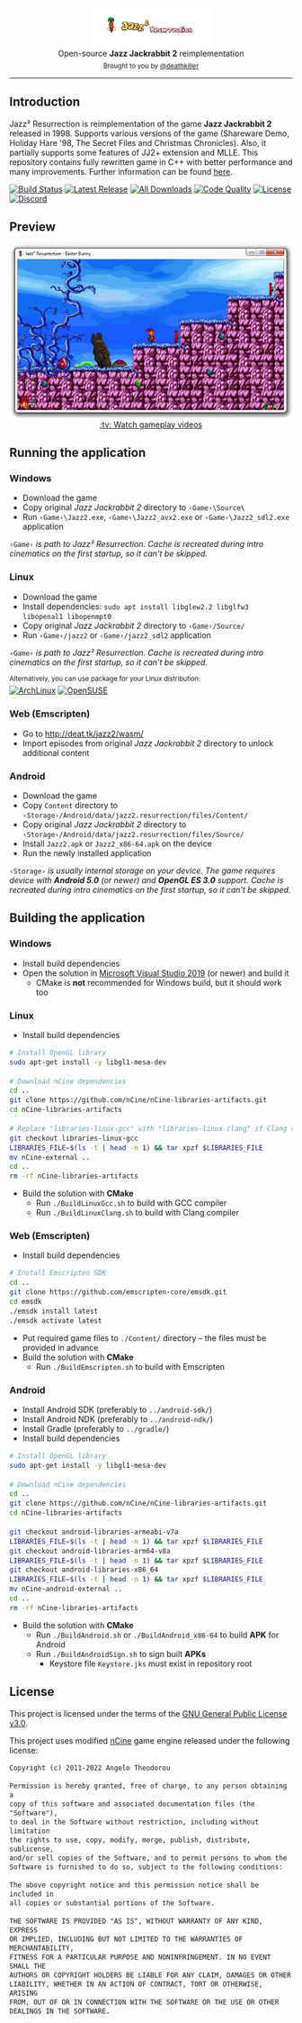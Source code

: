
<div align="center">
    <a href="https://github.com/deathkiller/jazz2-native"><img src="https://raw.githubusercontent.com/deathkiller/jazz2/master/Docs/Logo.gif" alt="Jazz² Resurrection" title="Jazz² Resurrection"></a>
</div>

<div align="center">
    Open-source <strong>Jazz Jackrabbit 2</strong> reimplementation
</div>

<div align="center">
  <sub>
    Brought to you by <a href="https://github.com/deathkiller">@deathkiller</a>
  </sub>
</div>
<hr/>


## Introduction
Jazz² Resurrection is reimplementation of the game **Jazz Jackrabbit 2** released in 1998. Supports various versions of the game (Shareware Demo, Holiday Hare '98, The Secret Files and Christmas Chronicles). Also, it partially supports some features of JJ2+ extension and MLLE. This repository contains fully rewritten game in C++ with better performance and many improvements. Further information can be found [here](http://deat.tk/jazz2/).

[![Build Status](https://img.shields.io/appveyor/ci/deathkiller/jazz2/master.svg?logo=data:image/svg+xml;base64,PHN2ZyB4bWxucz0iaHR0cDovL3d3dy53My5vcmcvMjAwMC9zdmciIHZpZXdCb3g9IjAgMCAyNCAyNCI+PHBhdGggZmlsbD0iI2ZmZmZmZiIgZD0iTTI0IDIuNXYxOUwxOCAyNCAwIDE4LjV2LS41NjFsMTggMS41NDVWMHpNMSAxMy4xMTFMNC4zODUgMTAgMSA2Ljg4OWwxLjQxOC0uODI3TDUuODUzIDguNjUgMTIgM2wzIDEuNDU2djExLjA4OEwxMiAxN2wtNi4xNDctNS42NS0zLjQzNCAyLjU4OXpNNy42NDQgMTBMMTIgMTMuMjgzVjYuNzE3eiI+PC9wYXRoPjwvc3ZnPg==)](https://ci.appveyor.com/project/deathkiller/jazz2-native)
[![Latest Release](https://img.shields.io/github/v/tag/deathkiller/jazz2?label=release)](https://github.com/deathkiller/jazz2/releases/latest)
[![All Downloads](https://img.shields.io/github/downloads/deathkiller/jazz2/total.svg)](https://github.com/deathkiller/jazz2/releases)
[![Code Quality](https://img.shields.io/codacy/grade/64eb3ca12bd04c64bf3f3515744b591a.svg?logo=codacy&logoColor=ffffff)](https://www.codacy.com/app/deathkiller/jazz2-native)
[![License](https://img.shields.io/github/license/deathkiller/jazz2-native.svg)](https://github.com/deathkiller/jazz2-native/blob/master/LICENSE)
[![Discord](https://img.shields.io/discord/355651795390955520.svg?color=839ef7&label=chat&logo=discord&logoColor=ffffff&labelColor=586eb5)](https://discord.gg/Y7SBvkD)


## Preview
<div align="center">
    <img src="https://raw.githubusercontent.com/deathkiller/jazz2/master/Docs/Screen2.gif" alt="Preview">
</div>

<div align="center"><a href="https://www.youtube.com/playlist?list=PLfrN-pyVL7k6n2VJF197F0yVOZq4EPTsP">:tv: Watch gameplay videos</a></div>


## Running the application
### Windows
* Download the game
* Copy original *Jazz Jackrabbit 2* directory to `‹Game›\Source\`
* Run `‹Game›\Jazz2.exe`, `‹Game›\Jazz2_avx2.exe` or `‹Game›\Jazz2_sdl2.exe` application

`‹Game›` *is path to Jazz² Resurrection. Cache is recreated during intro cinematics on the first startup, so it can't be skipped.*

### Linux
* Download the game
* Install dependencies: `sudo apt install libglew2.2 libglfw3 libopenal1 libopenmpt0`
* Copy original *Jazz Jackrabbit 2* directory to `‹Game›/Source/`
* Run `‹Game›/jazz2` or `‹Game›/jazz2_sdl2` application

`‹Game›` *is path to Jazz² Resurrection. Cache is recreated during intro cinematics on the first startup, so it can't be skipped.*

<sup>Alternatively, you can use package for your Linux distribution:</sup><br>
[![ArchLinux](https://img.shields.io/badge/Arch%20Linux-grey?logo=archlinux)](https://aur.archlinux.org/packages/jazz2-git)
[![OpenSUSE](https://img.shields.io/badge/OpenSUSE-grey?logo=opensuse)](https://software.opensuse.org/download.html?project=home%3Amnhauke%3Agames&package=jazz2)

### Web (Emscripten)
* Go to http://deat.tk/jazz2/wasm/
* Import episodes from original *Jazz Jackrabbit 2* directory to unlock additional content

### Android
* Download the game
* Copy `Content` directory to `‹Storage›/Android/data/jazz2.resurrection/files/Content/`
* Copy original *Jazz Jackrabbit 2* directory to `‹Storage›/Android/data/jazz2.resurrection/files/Source/`
* Install `Jazz2.apk` or `Jazz2_x86-64.apk` on the device
* Run the newly installed application

`‹Storage›` *is usually internal storage on your device. The game requires device with **Android 5.0** (or newer) and **OpenGL ES 3.0** support. Cache is recreated during intro cinematics on the first startup, so it can't be skipped.*


## Building the application
### Windows
* Install build dependencies
* Open the solution in [Microsoft Visual Studio 2019](https://www.visualstudio.com/) (or newer) and build it
  * CMake is **not** recommended for Windows build, but it should work too

### Linux
* Install build dependencies
```bash
# Install OpenGL library
sudo apt-get install -y libgl1-mesa-dev

# Download nCine dependencies
cd ..
git clone https://github.com/nCine/nCine-libraries-artifacts.git
cd nCine-libraries-artifacts

# Replace "libraries-linux-gcc" with "libraries-linux-clang" if Clang compiler is used
git checkout libraries-linux-gcc
LIBRARIES_FILE=$(ls -t | head -n 1) && tar xpzf $LIBRARIES_FILE
mv nCine-external ..
cd ..
rm -rf nCine-libraries-artifacts
```
* Build the solution with **CMake**
  * Run `./BuildLinuxGcc.sh` to build with GCC compiler
  * Run `./BuildLinuxClang.sh` to build with Clang compiler

### Web (Emscripten)
* Install build dependencies
```bash
# Install Emscripten SDK
cd ..
git clone https://github.com/emscripten-core/emsdk.git
cd emsdk
./emsdk install latest
./emsdk activate latest
```
* Put required game files to `./Content/` directory – the files must be provided in advance
* Build the solution with **CMake**
  * Run `./BuildEmscripten.sh` to build with Emscripten

### Android
* Install Android SDK (preferably to `../android-sdk/`)
* Install Android NDK (preferably to `../android-ndk/`)
* Install Gradle (preferably to `../gradle/`)
* Install build dependencies
```bash
# Install OpenGL library
sudo apt-get install -y libgl1-mesa-dev

# Download nCine dependencies
cd ..
git clone https://github.com/nCine/nCine-libraries-artifacts.git
cd nCine-libraries-artifacts

git checkout android-libraries-armeabi-v7a
LIBRARIES_FILE=$(ls -t | head -n 1) && tar xpzf $LIBRARIES_FILE
git checkout android-libraries-arm64-v8a
LIBRARIES_FILE=$(ls -t | head -n 1) && tar xpzf $LIBRARIES_FILE
git checkout android-libraries-x86_64
LIBRARIES_FILE=$(ls -t | head -n 1) && tar xpzf $LIBRARIES_FILE
mv nCine-android-external ..
cd ..
rm -rf nCine-libraries-artifacts
```
* Build the solution with **CMake**
  * Run `./BuildAndroid.sh` or `./BuildAndroid_x86-64` to build **APK** for Android
  * Run `./BuildAndroidSign.sh` to sign built **APKs**
    * Keystore file `Keystore.jks` must exist in repository root


## License
This project is licensed under the terms of the [GNU General Public License v3.0](./LICENSE).

This project uses modified [nCine](https://github.com/nCine/nCine) game engine released under the following license:
```
Copyright (c) 2011-2022 Angelo Theodorou

Permission is hereby granted, free of charge, to any person obtaining a
copy of this software and associated documentation files (the "Software"),
to deal in the Software without restriction, including without limitation
the rights to use, copy, modify, merge, publish, distribute, sublicense,
and/or sell copies of the Software, and to permit persons to whom the
Software is furnished to do so, subject to the following conditions:

The above copyright notice and this permission notice shall be included in
all copies or substantial portions of the Software.

THE SOFTWARE IS PROVIDED "AS IS", WITHOUT WARRANTY OF ANY KIND, EXPRESS
OR IMPLIED, INCLUDING BUT NOT LIMITED TO THE WARRANTIES OF MERCHANTABILITY,
FITNESS FOR A PARTICULAR PURPOSE AND NONINFRINGEMENT. IN NO EVENT SHALL THE
AUTHORS OR COPYRIGHT HOLDERS BE LIABLE FOR ANY CLAIM, DAMAGES OR OTHER
LIABILITY, WHETHER IN AN ACTION OF CONTRACT, TORT OR OTHERWISE, ARISING
FROM, OUT OF OR IN CONNECTION WITH THE SOFTWARE OR THE USE OR OTHER
DEALINGS IN THE SOFTWARE.
```